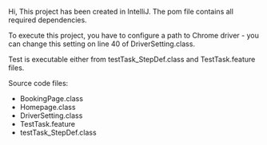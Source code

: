 Hi,
This project has been created in IntelliJ.
The pom file contains all required dependencies.

To execute this project, you have to configure a path to Chrome driver - you can change this setting on line 40 of DriverSetting.class.

Test is executable either from testTask_StepDef.class and TestTask.feature files.

Source code files:

- BookingPage.class
- Homepage.class
- DriverSetting.class
- TestTask.feature
- testTask_StepDef.class




